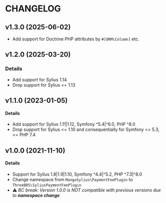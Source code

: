 # CHANGELOG

## v1.3.0 (2025-06-02)

- Add support for Doctrine PHP attributes by `#[ORM\Column]` etc.

## v1.2.0 (2025-03-20)

### Details

 - Add support for Sylius 1.14
 - Drop support for Sylius <= 1.13

## v1.1.0 (2023-01-05)

#### Details

- Add support for Sylius 1.11|1.12, Symfony ^5.4|^6.0, PHP ^8.0
- Drop support for Sylius <= 1.10 and consequentially for Symfony <= 5.3, <= PHP 7.4

## v1.0.0 (2021-11-10)

#### Details

- Support for Sylius 1.8|1.9|1.10, Symfony ^4.4|^5.2, PHP ^7.3|^8.0
- Change namespace from `MangoSylius\PaymentFeePlugin` to `ThreeBRS\SyliusPaymentFeePlugin`
- ⚠️ *BC break: Version 1.0.0 is NOT compatible with previous versions due to **namespace change***
